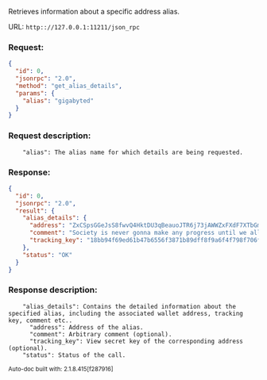Retrieves information about a specific address alias.

URL: ```http:://127.0.0.1:11211/json_rpc```
### Request: 
```json
{
  "id": 0,
  "jsonrpc": "2.0",
  "method": "get_alias_details",
  "params": {
    "alias": "gigabyted"
  }
}
```
### Request description: 
```
    "alias": The alias name for which details are being requested.

```
### Response: 
```json
{
  "id": 0,
  "jsonrpc": "2.0",
  "result": {
    "alias_details": {
      "address": "ZxCSpsGGeJsS8fwvQ4HktDU3qBeauoJTR6j73jAWWZxFXdF7XTbGm4YfS2kXJmAP4Rf5BVsSQ9iZ45XANXEYsrLN2L2W77dH7",
      "comment": "Society is never gonna make any progress until we all learn to pretend to like each other.",
      "tracking_key": "18bb94f69ed61b47b6556f3871b89dff8f9a6f4f798f706fd199b05ccf8ef20c"
    },
    "status": "OK"
  }
}
```
### Response description: 
```
    "alias_details": Contains the detailed information about the specified alias, including the associated wallet address, tracking key, comment etc..
      "address": Address of the alias.
      "comment": Arbitrary comment (optional).
      "tracking_key": View secret key of the corresponding address (optional).
    "status": Status of the call.

```
<sub>Auto-doc built with: 2.1.8.415[f287916]</sub>